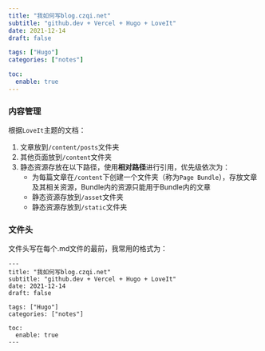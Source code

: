 ```yaml
---
title: "我如何写blog.czqi.net"
subtitle: "github.dev + Vercel + Hugo + LoveIt"
date: 2021-12-14
draft: false

tags: ["Hugo"]
categories: ["notes"]

toc:
  enable: true
---
```


### 内容管理
根据`LoveIt`主题的文档：
1. 文章放到`/content/posts`文件夹
2. 其他页面放到`/content`文件夹
3. 静态资源存放在以下路径，使用**相对路径**进行引用，优先级依次为：
    - 为每篇文章在`/content`下创建一个文件夹（称为`Page Bundle`），存放文章及其相关资源，Bundle内的资源只能用于Bundle内的文章
    - 静态资源存放到`/asset`文件夹
    - 静态资源存放到`/static`文件夹


### 文件头
文件头写在每个.md文件的最前，我常用的格式为：
```
---
title: "我如何写blog.czqi.net"
subtitle: "github.dev + Vercel + Hugo + LoveIt"
date: 2021-12-14
draft: false

tags: ["Hugo"]
categories: ["notes"]

toc:
  enable: true
---
```